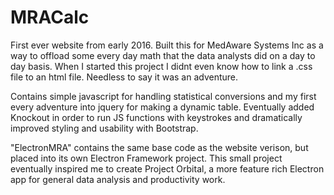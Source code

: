 # MRACalc
First ever website from early 2016. Built this for MedAware Systems Inc as a way to offload some every day math that the data analysts did on a day to day basis. When I started this project I didnt even know how to link a .css file to an html file. Needless to say it was an adventure.

Contains simple javascript for handling statistical conversions and my first every adventure into jquery for making a dynamic table. Eventually added Knockout in order to run JS functions with keystrokes and dramatically improved styling and usability with Bootstrap.

"ElectronMRA" contains the same base code as the website verison, but placed into its own Electron Framework project. This small project eventually inspired me to create Project Orbital, a more feature rich Electron app for general data analysis and productivity work.
